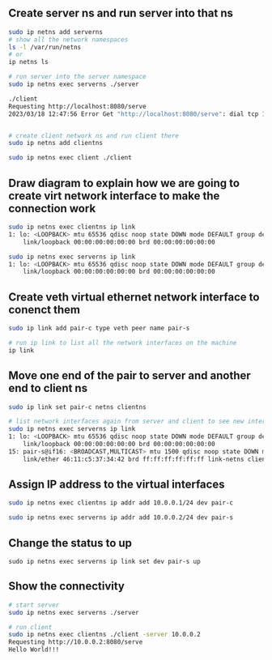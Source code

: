 ## Create server ns and run server into that ns

```bash
sudo ip netns add serverns
# show all the network namespaces
ls -l /var/run/netns
# or
ip netns ls

# run server into the server namespace
sudo ip netns exec serverns ./server

./client
Requesting http://localhost:8080/serve
2023/03/18 12:47:56 Error Get "http://localhost:8080/serve": dial tcp 127.0.0.1:8080: connect: connection refused, getting localhost


# create client network ns and run client there
sudo ip netns add clientns

sudo ip netns exec client ./client
```

## Draw diagram to explain how we are going to create virt network interface to make the connection work

```bash
sudo ip netns exec clientns ip link
1: lo: <LOOPBACK> mtu 65536 qdisc noop state DOWN mode DEFAULT group default qlen 1000
    link/loopback 00:00:00:00:00:00 brd 00:00:00:00:00:00

sudo ip netns exec serverns ip link
1: lo: <LOOPBACK> mtu 65536 qdisc noop state DOWN mode DEFAULT group default qlen 1000
    link/loopback 00:00:00:00:00:00 brd 00:00:00:00:00:00
```

## Create veth virtual ethernet network interface to conenct them

```bash
sudo ip link add pair-c type veth peer name pair-s

# run ip link to list all the network interfaces on the machine
ip link
```

## Move one end of the pair to server and another end to client ns

```bash
sudo ip link set pair-c netns clientns

# list network interfaces again from server and client to see new interface has been added
sudo ip netns exec serverns ip link
1: lo: <LOOPBACK> mtu 65536 qdisc noop state DOWN mode DEFAULT group default qlen 1000
    link/loopback 00:00:00:00:00:00 brd 00:00:00:00:00:00
15: pair-s@if16: <BROADCAST,MULTICAST> mtu 1500 qdisc noop state DOWN mode DEFAULT group default qlen 1000
    link/ether 46:11:c5:37:34:42 brd ff:ff:ff:ff:ff:ff link-netns clientns
```

## Assign IP address to the virtual interfaces

```bash
sudo ip netns exec clientns ip addr add 10.0.0.1/24 dev pair-c

sudo ip netns exec serverns ip addr add 10.0.0.2/24 dev pair-s
```

## Change the status to up

```
sudo ip netns exec serverns ip link set dev pair-s up
```

## Show the connectivity

```bash
# start server
sudo ip netns exec serverns ./server

# run client
sudo ip netns exec clientns ./client -server 10.0.0.2
Requesting http://10.0.0.2:8080/serve
Hello World!!!
```
